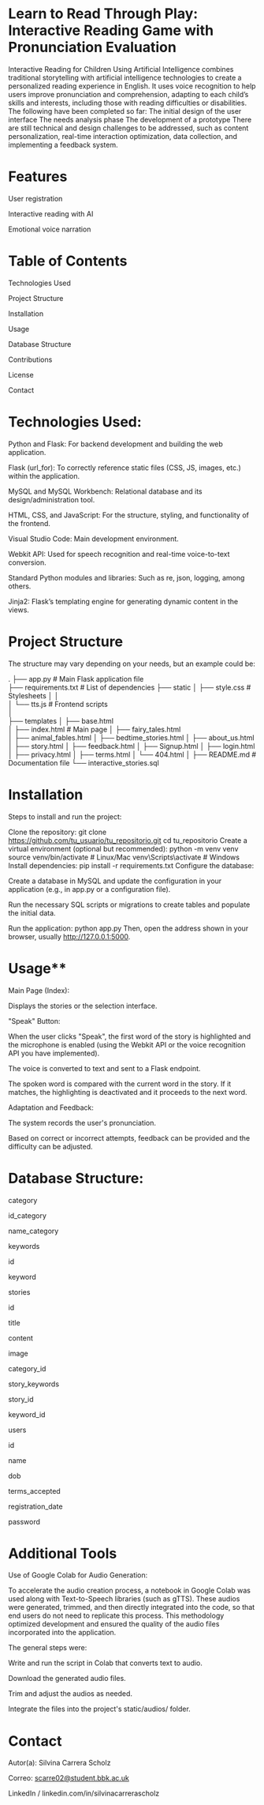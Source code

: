 # Learn to Read Through Play: Interactive Reading Game with Pronunciation Evaluation

Interactive Reading for Children Using Artificial Intelligence combines traditional storytelling with artificial intelligence technologies to create a personalized reading experience in English. It uses voice recognition to help users improve pronunciation and comprehension, adapting to each child’s skills and interests, including those with reading difficulties or disabilities.
The following have been completed so far:
  The initial design of the user interface
  The needs analysis phase
  The development of a prototype
There are still technical and design challenges to be addressed, such as content personalization, real-time interaction optimization, data collection, and implementing a feedback system.

# Features

  User registration
  
  Interactive reading with AI
  
  Emotional voice narration  
  
# Table of Contents
  
  Technologies Used
  
  Project Structure
  
  Installation
  
  Usage
  
  Database Structure
  
  Contributions
  
  License
  
  Contact

# Technologies Used:

  Python and Flask: For backend development and building the web application.
  
  Flask (url_for): To correctly reference static files (CSS, JS, images, etc.) within the application.
  
  MySQL and MySQL Workbench: Relational database and its design/administration tool.
  
  HTML, CSS, and JavaScript: For the structure, styling, and functionality of the frontend.
  
  Visual Studio Code: Main development environment.
  
  Webkit API: Used for speech recognition and real-time voice-to-text conversion.
  
  Standard Python modules and libraries: Such as re, json, logging, among others.
  
  Jinja2: Flask’s templating engine for generating dynamic content in the views.

# Project Structure

The structure may vary depending on your needs, but an example could be:

.
├── app.py                  # Main Flask application file  
├── requirements.txt        # List of dependencies 
├── static
│   ├── style.css           # Stylesheets 
│   │         
│   └── tts.js              # Frontend scripts  
│       
├── templates
│   ├── base.html           
│   ├── index.html          # Main page 
│   ├── fairy_tales.html  
│   ├── animal_fables.html
│   ├── bedtime_stories.html
│   ├── about_us.html
│   ├── story.html
│   ├── feedback.html
│   ├── Signup.html
│   ├── login.html
│   ├── privacy.html
│   ├── terms.html
│   └── 404.html
│ 
├── README.md               # Documentation file 
└── interactive_stories.sql

# Installation

Steps to install and run the project:

Clone the repository:
git clone https://github.com/tu_usuario/tu_repositorio.git
cd tu_repositorio
Create a virtual environment (optional but recommended):
python -m venv venv
source venv/bin/activate  # Linux/Mac
venv\Scripts\activate     # Windows
Install dependencies:
pip install -r requirements.txt
Configure the database:

Create a database in MySQL and update the configuration in your application (e.g., in app.py or a configuration file).

Run the necessary SQL scripts or migrations to create tables and populate the initial data.

Run the application:
python app.py
Then, open the address shown in your browser, usually http://127.0.0.1:5000.

# Usage**  

Main Page (Index):

Displays the stories or the selection interface.

"Speak" Button:

When the user clicks "Speak", the first word of the story is highlighted and the microphone is enabled (using the Webkit API or the voice recognition API you have implemented).

The voice is converted to text and sent to a Flask endpoint.

The spoken word is compared with the current word in the story. If it matches, the highlighting is deactivated and it proceeds to the next word.

Adaptation and Feedback:

The system records the user's pronunciation.

Based on correct or incorrect attempts, feedback can be provided and the difficulty can be adjusted.

# Database Structure: 

category

  id_category
  
  name_category

keywords

  id
  
  keyword

stories

  id
  
  title
  
  content
  
  image
  
  category_id

story_keywords

  story_id
  
  keyword_id

users

  id
  
  name
  
  dob
  
  terms_accepted
  
  registration_date
  
  password

# Additional Tools

Use of Google Colab for Audio Generation:

To accelerate the audio creation process, a notebook in Google Colab was used along with Text-to-Speech libraries (such as gTTS). These audios were generated, trimmed, and then directly integrated into the code, so that end users do not need to replicate this process. This methodology optimized development and ensured the quality of the audio files incorporated into the application.

The general steps were:

Write and run the script in Colab that converts text to audio.

Download the generated audio files.

Trim and adjust the audios as needed.

Integrate the files into the project's static/audios/ folder.

# Contact

Autor(a): Silvina Carrera Scholz

Correo: scarre02@student.bbk.ac.uk

LinkedIn / linkedin.com/in/silvinacarrerascholz


